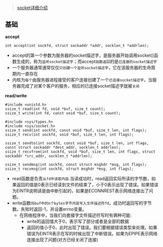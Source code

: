 > [socket详细介绍](https://www.cnblogs.com/skynet/archive/2010/12/12/1903949.html)


## 基础

**accept**
```
int accept(int sockfd, struct sockaddr *addr, socklen_t *addrlen);
```
  - accept的第一个参数为服务器的socket描述字，是服务器开始调用socket()函数生成的，称为`监听socket描述字`；而accept`函数返回`的是`已连接的socket描述字`
  - 一个服务器通常通常仅仅`只创建一个监听socket描述字`，它在该服务器的生命周期内一直存在
  - 内核为`每个`由服务器进程接受的客户连接创建了一个`已连接socket描述字`，当服务器完成了对某个客户的服务，相应的已连接socket描述字就被`关闭`

**read/write**
```
#include <unistd.h>
ssize_t read(int fd, void *buf, size_t count);
ssize_t write(int fd, const void *buf, size_t count);

#include <sys/types.h>
#include <sys/socket.h>
ssize_t send(int sockfd, const void *buf, size_t len, int flags);
ssize_t recv(int sockfd, void *buf, size_t len, int flags);

ssize_t sendto(int sockfd, const void *buf, size_t len, int flags, const struct sockaddr *dest_addr, socklen_t addrlen);
ssize_t recvfrom(int sockfd, void *buf, size_t len, int flags, struct sockaddr *src_addr, socklen_t *addrlen);

ssize_t sendmsg(int sockfd, const struct msghdr *msg, int flags);
ssize_t recvmsg(int sockfd, struct msghdr *msg, int flags);
```
- read函数是负责`从fd中读取内容`.当读成功时，read返回实际所读的字节数，如果返回的值是0表示已经读到文件的结束了，小于0表示出现了错误。如果错误为EINTR说明读是由中断引起的，如果是ECONNREST表示网络连接出了问题。
- write函数`将buf中的n个bytes字节内容写入文件描述符fd`，成功时返回写的字节数。失败时返回-1，并设置errno变量。
  - 在网络程序中，当我们向套接字文件描述符写时有俩种可能:
     - write的返回值大于0，表示写了部分或者是全部的数据
     - 返回的值小于0，此时出现了错误。我们要根据错误类型来处理。如果错误为EINTR表示在写的时候出现了中断错误。如果为EPIPE表示网络连接出现了问题(对方已经关闭了连接)
